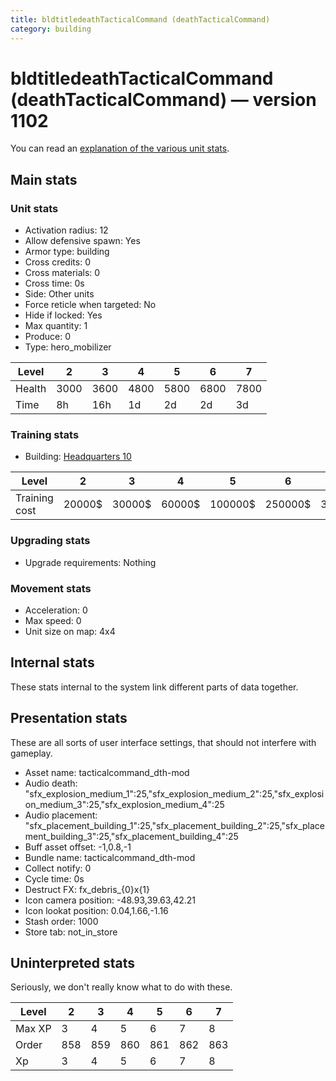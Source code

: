 ```yaml
---
title: bldtitledeathTacticalCommand (deathTacticalCommand)
category: building
---
```


# bldtitledeathTacticalCommand (deathTacticalCommand) — version 1102

You can read an [explanation  of the various unit stats](unitexplained.md).

## Main stats

### Unit stats

  * Activation radius: 12
  * Allow defensive spawn: Yes
  * Armor type: building
  * Cross credits: 0
  * Cross materials: 0
  * Cross time: 0s
  * Side: Other units
  * Force reticle when targeted: No
  * Hide if locked: Yes
  * Max quantity: 1
  * Produce: 0
  * Type: hero_mobilizer

|Level |2   |3   |4   |5   |6   |7   |
|------|----|----|----|----|----|----|
|Health|3000|3600|4800|5800|6800|7800|
|Time  |8h  |16h |1d  |2d  |2d  |3d  |


### Training stats

  * Building: [Headquarters 10](smugglerHQ.html)

|Level        |2     |3     |4     |5      |6      |7      |
|-------------|------|------|------|-------|-------|-------|
|Training cost|20000$|30000$|60000$|100000$|250000$|375000$|


### Upgrading stats

  * Upgrade requirements: Nothing

### Movement stats

  * Acceleration: 0
  * Max speed: 0
  * Unit size on map: 4x4

## Internal stats

These stats internal to the system link different parts of data together.


## Presentation stats

These are all sorts of user interface settings, that should not interfere with gameplay.

  * Asset name: tacticalcommand_dth-mod
  * Audio death: "sfx_explosion_medium_1":25,"sfx_explosion_medium_2":25,"sfx_explosion_medium_3":25,"sfx_explosion_medium_4":25
  * Audio placement: "sfx_placement_building_1":25,"sfx_placement_building_2":25,"sfx_placement_building_3":25,"sfx_placement_building_4":25
  * Buff asset offset: -1,0.8,-1
  * Bundle name: tacticalcommand_dth-mod
  * Collect notify: 0
  * Cycle time: 0s
  * Destruct FX: fx_debris_{0}x{1}
  * Icon camera position: -48.93,39.63,42.21
  * Icon lookat position: 0.04,1.66,-1.16
  * Stash order: 1000
  * Store tab: not_in_store

## Uninterpreted stats

Seriously, we don't really know what to do with these.

|Level |2  |3  |4  |5  |6  |7  |
|------|---|---|---|---|---|---|
|Max XP|3  |4  |5  |6  |7  |8  |
|Order |858|859|860|861|862|863|
|Xp    |3  |4  |5  |6  |7  |8  |


